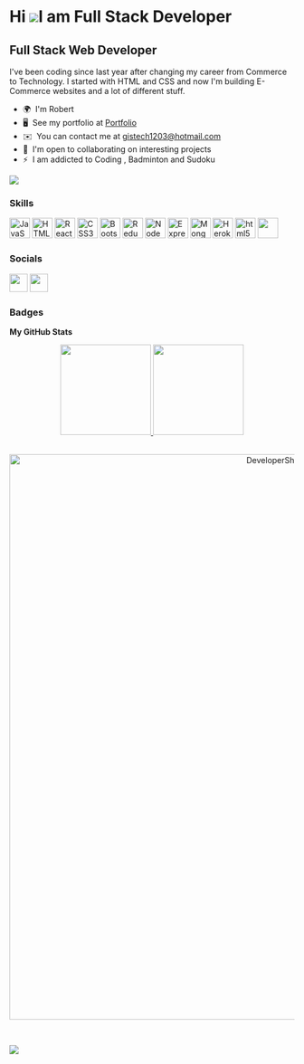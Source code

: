 Hi ![](https://user-images.githubusercontent.com/18350557/176309783-0785949b-9127-417c-8b55-ab5a4333674e.gif)I am Full Stack Developer
======================================================================================================================================

Full Stack Web Developer
------------------------

I've been coding since last year after changing my career from Commerce to Technology. I started with HTML and CSS and now I'm building E-Commerce websites and a lot of different stuff.

* 🌍  I'm Robert
* 🖥️  See my portfolio at <a href="https://rmonet.github.io" target="_blank">Portfolio</a>
* ✉️  You can contact me at [gistech1203@hotmail.com](mailto:gistech1203@hotmail.com)
* 🤝  I'm open to collaborating on interesting projects
* ⚡  I am addicted to Coding , Badminton and Sudoku

<a href="https://www.github.com/rmonet1203" target="_blank" rel="noreferrer"><img
src="https://img.shields.io/github/followers/rmonet1203?logo=github&style=for-the-badge&color=0891b2&labelColor=1c1917" /></a>

### Skills


<p align="left">
<a href="https://developer.mozilla.org/en-US/docs/Web/JavaScript" target="_blank" rel="noreferrer"><img src="https://raw.githubusercontent.com/danielcranney/readme-generator/main/public/icons/skills/javascript-colored.svg" width="36" height="36" alt="JavaScript" /></a>
<!-- <a href="https://www.typescriptlang.org/" target="_blank" rel="noreferrer"><img src="https://raw.githubusercontent.com/danielcranney/readme-generator/main/public/icons/skills/typescript-colored.svg" width="36" height="36" alt="TypeScript" /></a> -->
<a href="https://developer.mozilla.org/en-US/docs/Glossary/HTML5" target="_blank" rel="noreferrer"><img src="https://raw.githubusercontent.com/danielcranney/readme-generator/main/public/icons/skills/html5-colored.svg" width="36" height="36" alt="HTML5" /></a>
<a href="https://reactjs.org/" target="_blank" rel="noreferrer"><img src="https://raw.githubusercontent.com/danielcranney/readme-generator/main/public/icons/skills/react-colored.svg" width="36" height="36" alt="React" /></a>
<a href="https://www.w3.org/TR/CSS/#css" target="_blank" rel="noreferrer"><img src="https://raw.githubusercontent.com/danielcranney/readme-generator/main/public/icons/skills/css3-colored.svg" width="36" height="36" alt="CSS3" /></a>
<a href="https://getbootstrap.com/" target="_blank" rel="noreferrer"><img src="https://raw.githubusercontent.com/danielcranney/readme-generator/main/public/icons/skills/bootstrap-colored.svg" width="36" height="36" alt="Bootstrap" /></a>
<a href="https://redux.js.org/" target="_blank" rel="noreferrer"><img src="https://raw.githubusercontent.com/danielcranney/readme-generator/main/public/icons/skills/redux-colored.svg" width="36" height="36" alt="Redux" /></a>
<a href="https://nodejs.org/en/" target="_blank" rel="noreferrer"><img src="https://raw.githubusercontent.com/danielcranney/readme-generator/main/public/icons/skills/nodejs-colored.svg" width="36" height="36" alt="NodeJS" /></a>
<a href="https://expressjs.com/" target="_blank" rel="noreferrer"><img src="https://raw.githubusercontent.com/danielcranney/readme-generator/main/public/icons/skills/express-colored-dark.svg" width="36" height="36" alt="Express" /></a>
<a href="https://www.mongodb.com/" target="_blank" rel="noreferrer"><img src="https://raw.githubusercontent.com/danielcranney/readme-generator/main/public/icons/skills/mongodb-colored.svg" width="36" height="36" alt="MongoDB" /></a>
<a href="https://www.heroku.com/" target="_blank" rel="noreferrer"><img src="https://raw.githubusercontent.com/danielcranney/readme-generator/main/public/icons/skills/heroku-colored.svg" width="36" height="36" alt="Heroku" /></a>
<img
      src="https://pbs.twimg.com/profile_images/1244925541448286208/rzylUjaf_400x400.jpg"
      alt="html5" width="36" height="36" />     
 <img
      src="https://authy.com/wp-content/uploads/npm-logo.png"
      width="36" height="36" />
</p>


### Socials

<p align="left"> <a href="https://codesandbox.io/u/kapoorshubham483" target="_blank" rel="noreferrer"><img src="https://raw.githubusercontent.com/danielcranney/readme-generator/main/public/icons/socials/codesandbox-dark.svg" width="32" height="32" /></a> <a href="https://www.github.com/rmonet1203" target="_blank" rel="noreferrer"><img src="https://raw.githubusercontent.com/danielcranney/readme-generator/main/public/icons/socials/github-dark.svg" width="32" height="32" /></a> </p>

### Badges

<b>My GitHub Stats</b>

<div align="center">

<a href="https://github.com/rmonet1203">

<img height="160em" src="https://github-readme-stats-eight-theta.vercel.app/api?username=DeveloperShubhamKapoor&show_icons=true&theme=algolia&include_all_commits=true&count_private=true"/>

<img height="160em" src="https://github-readme-stats-eight-theta.vercel.app/api/top-langs/?username=DeveloperShubhamKapoor&layout=compact&langs_count=5&theme=algolia"/>

</a>
</div>
<br>
<p align="center"> <a href="https://github.com/ryo-ma/github-profile-trophy"><img width="1000px" src="https://github-profile-trophy.vercel.app/?username=DeveloperShubhamKapoor" alt="DeveloperShubhamKapoor" /></a> </p>
<br>

<!-- <p><img align="center" src="https://github-readme-stats.vercel.app/api?username=123bhagesh&show_icons=true&locale=en&bg_color=0d1117&text_color=ffffff&repo=convoychat"
    alt="adam-pw" /></p> -->

<a href="http://www.github.com/DeveloperShubhamKapoor"><img src="https://github-readme-streak-stats.herokuapp.com/?user=DeveloperShubhamKapoor&stroke=ffffff&background=1c1917&ring=0891b2&fire=0891b2&currStreakNum=ffffff&currStreakLabel=0891b2&sideNums=ffffff&sideLabels=ffffff&dates=ffffff&hide_border=true" /></a>

<!-- <a href="http://www.github.com/DeveloperShubhamKapoor"><img src="https://activity-graph.herokuapp.com/graph?username=DeveloperShubhamKapoor&bg_color=1c1917&color=ffffff&line=0891b2&point=ffffff&area_color=1c1917&area=true&hide_border=true&custom_title=GitHub%20Commits%20Graph" alt="GitHub Commits Graph" /></a> -->

<!-- <a href="https://github.com/DeveloperShubhamKapoor" align="left"><img src="https://github-readme-stats.vercel.app/api/top-langs/?username=DeveloperShubhamKapoor&langs_count=10&title_color=0891b2&text_color=ffffff&icon_color=0891b2&bg_color=1c1917&hide_border=true&locale=en&custom_title=Top%20%Languages" alt="Top Languages" /></a> -->
